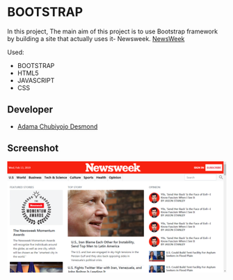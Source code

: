 # BOOTSTRAP

In this project, The main aim of this project is to use Bootstrap framework by building a site that actually uses it- Newsweek.
[NewsWeek ](https://www.newsweek.com/)

Used:
 * BOOTSTRAP
 * HTML5
 * JAVASCRIPT
 * CSS
 
 
 
 
## Developer

 * [Adama Chubiyojo Desmond](https://github.com/kobiyoyo)


## Screenshot

![screenshot](images/screenshot.png) 


